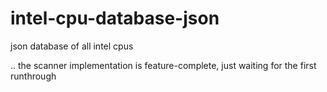 # intel-cpu-database-json
json database of all intel cpus

.. the scanner implementation is feature-complete, just waiting for the first runthrough

